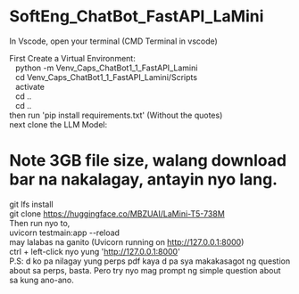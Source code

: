 # SoftEng_ChatBot_FastAPI_LaMini
In Vscode, open your terminal (CMD Terminal in vscode)

First Create a Virtual Environment:  
  &ensp; python -m Venv_Caps_ChatBot1_1_FastAPI_Lamini  
  &ensp; cd Venv_Caps_ChatBot1_1_FastAPI_Lamini/Scripts  
  &ensp; activate  
  &ensp; cd ..  
  &ensp; cd ..  
then run 'pip install requirements.txt' (Without the quotes)  
next clone the LLM Model:  
# Note 3GB file size, walang download bar na nakalagay, antayin nyo lang.  
  git lfs install  
  git clone https://huggingface.co/MBZUAI/LaMini-T5-738M  
Then run nyo to,  
  uvicorn testmain:app --reload  
may lalabas na ganito (Uvicorn running on http://127.0.0.1:8000)  
  ctrl + left-click nyo yung 'http://127.0.0.1:8000'  
P.S: d ko pa nilagay yung perps pdf kaya d pa sya makakasagot ng question about sa perps, basta. Pero try nyo mag prompt ng simple question about sa kung ano-ano.  
